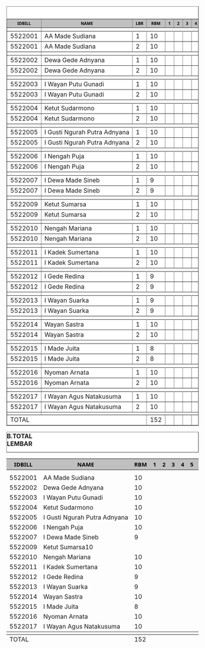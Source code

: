 <HTML>
<HEAD>
<META HTTP-EQUIV="Content-Type" CONTENT="text/html;charset=windows-1252">
<TITLE>MONITOR BILLMAN OKTOBER 2015 - RAYON BANGLI</TITLE>
</HEAD>
<BODY>
<TABLE BORDER=1 BGCOLOR=#ffffff CELLSPACING=0><FONT FACE="Segoe UI" COLOR=#000000><CAPTION><B>A. 1 DAN 2 LEMBAR</B></CAPTION></FONT>

<THEAD>
<TR>
<TH BGCOLOR=#c0c0c0 BORDERCOLOR=#000000 ><FONT style=FONT-SIZE:8pt FACE="Segoe UI" COLOR=#000000>IDBILL</FONT></TH>
<TH BGCOLOR=#c0c0c0 BORDERCOLOR=#000000 ><FONT style=FONT-SIZE:8pt FACE="Segoe UI" COLOR=#000000>NAME</FONT></TH>
<TH BGCOLOR=#c0c0c0 BORDERCOLOR=#000000 ><FONT style=FONT-SIZE:8pt FACE="Segoe UI" COLOR=#000000>LBR</FONT></TH>
<TH BGCOLOR=#c0c0c0 BORDERCOLOR=#000000 ><FONT style=FONT-SIZE:8pt FACE="Segoe UI" COLOR=#000000>RBM</FONT></TH>
<TH BGCOLOR=#c0c0c0 BORDERCOLOR=#000000 ><FONT style=FONT-SIZE:8pt FACE="Segoe UI" COLOR=#000000>1</FONT></TH>
<TH BGCOLOR=#c0c0c0 BORDERCOLOR=#000000 ><FONT style=FONT-SIZE:8pt FACE="Segoe UI" COLOR=#000000>2</FONT></TH>
<TH BGCOLOR=#c0c0c0 BORDERCOLOR=#000000 ><FONT style=FONT-SIZE:8pt FACE="Segoe UI" COLOR=#000000>3</FONT></TH>
<TH BGCOLOR=#c0c0c0 BORDERCOLOR=#000000 ><FONT style=FONT-SIZE:8pt FACE="Segoe UI" COLOR=#000000>4</FONT></TH>
<TH BGCOLOR=#c0c0c0 BORDERCOLOR=#000000 ><FONT style=FONT-SIZE:8pt FACE="Segoe UI" COLOR=#000000>5</FONT></TH>
<TH BGCOLOR=#c0c0c0 BORDERCOLOR=#000000 ><FONT style=FONT-SIZE:8pt FACE="Segoe UI" COLOR=#000000>6</FONT></TH>
<TH BGCOLOR=#c0c0c0 BORDERCOLOR=#000000 ><FONT style=FONT-SIZE:8pt FACE="Segoe UI" COLOR=#000000>7</FONT></TH>
<TH BGCOLOR=#c0c0c0 BORDERCOLOR=#000000 ><FONT style=FONT-SIZE:8pt FACE="Segoe UI" COLOR=#000000>8</FONT></TH>
<TH BGCOLOR=#c0c0c0 BORDERCOLOR=#000000 ><FONT style=FONT-SIZE:8pt FACE="Segoe UI" COLOR=#000000>9</FONT></TH>
<TH BGCOLOR=#c0c0c0 BORDERCOLOR=#000000 ><FONT style=FONT-SIZE:8pt FACE="Segoe UI" COLOR=#000000>10</FONT></TH>
<TH BGCOLOR=#c0c0c0 BORDERCOLOR=#000000 ><FONT style=FONT-SIZE:8pt FACE="Segoe UI" COLOR=#000000>11</FONT></TH>
<TH BGCOLOR=#c0c0c0 BORDERCOLOR=#000000 ><FONT style=FONT-SIZE:8pt FACE="Segoe UI" COLOR=#000000>12</FONT></TH>
<TH BGCOLOR=#c0c0c0 BORDERCOLOR=#000000 ><FONT style=FONT-SIZE:8pt FACE="Segoe UI" COLOR=#000000>13</FONT></TH>
<TH BGCOLOR=#c0c0c0 BORDERCOLOR=#000000 ><FONT style=FONT-SIZE:8pt FACE="Segoe UI" COLOR=#000000>14</FONT></TH>
<TH BGCOLOR=#c0c0c0 BORDERCOLOR=#000000 ><FONT style=FONT-SIZE:8pt FACE="Segoe UI" COLOR=#000000>15</FONT></TH>
<TH BGCOLOR=#c0c0c0 BORDERCOLOR=#000000 ><FONT style=FONT-SIZE:8pt FACE="Segoe UI" COLOR=#000000>16</FONT></TH>
<TH BGCOLOR=#c0c0c0 BORDERCOLOR=#000000 ><FONT style=FONT-SIZE:8pt FACE="Segoe UI" COLOR=#000000>17</FONT></TH>
<TH BGCOLOR=#c0c0c0 BORDERCOLOR=#000000 ><FONT style=FONT-SIZE:8pt FACE="Segoe UI" COLOR=#000000>18</FONT></TH>
<TH BGCOLOR=#c0c0c0 BORDERCOLOR=#000000 ><FONT style=FONT-SIZE:8pt FACE="Segoe UI" COLOR=#000000>19</FONT></TH>
<TH BGCOLOR=#c0c0c0 BORDERCOLOR=#000000 ><FONT style=FONT-SIZE:8pt FACE="Segoe UI" COLOR=#000000>20</FONT></TH>
<TH BGCOLOR=#c0c0c0 BORDERCOLOR=#000000 ><FONT style=FONT-SIZE:8pt FACE="Segoe UI" COLOR=#000000>21</FONT></TH>
<TH BGCOLOR=#c0c0c0 BORDERCOLOR=#000000 ><FONT style=FONT-SIZE:8pt FACE="Segoe UI" COLOR=#000000>22</FONT></TH>
<TH BGCOLOR=#c0c0c0 BORDERCOLOR=#000000 ><FONT style=FONT-SIZE:8pt FACE="Segoe UI" COLOR=#000000>23</FONT></TH>
<TH BGCOLOR=#c0c0c0 BORDERCOLOR=#000000 ><FONT style=FONT-SIZE:8pt FACE="Segoe UI" COLOR=#000000>24</FONT></TH>
<TH BGCOLOR=#c0c0c0 BORDERCOLOR=#000000 ><FONT style=FONT-SIZE:8pt FACE="Segoe UI" COLOR=#000000>25</FONT></TH>
<TH BGCOLOR=#c0c0c0 BORDERCOLOR=#000000 ><FONT style=FONT-SIZE:8pt FACE="Segoe UI" COLOR=#000000>26</FONT></TH>
<TH BGCOLOR=#c0c0c0 BORDERCOLOR=#000000 ><FONT style=FONT-SIZE:8pt FACE="Segoe UI" COLOR=#000000>27</FONT></TH>
<TH BGCOLOR=#c0c0c0 BORDERCOLOR=#000000 ><FONT style=FONT-SIZE:8pt FACE="Segoe UI" COLOR=#000000>28</FONT></TH>
<TH BGCOLOR=#c0c0c0 BORDERCOLOR=#000000 ><FONT style=FONT-SIZE:8pt FACE="Segoe UI" COLOR=#000000>29</FONT></TH>
<TH BGCOLOR=#c0c0c0 BORDERCOLOR=#000000 ><FONT style=FONT-SIZE:8pt FACE="Segoe UI" COLOR=#000000>30</FONT></TH>
<TH BGCOLOR=#c0c0c0 BORDERCOLOR=#000000 ><FONT style=FONT-SIZE:8pt FACE="Segoe UI" COLOR=#000000>31</FONT></TH>

</TR>
</THEAD>
<TBODY>

<!-- Table INI YANG DI GANTI -->
<TH> 
<tr><td>5522001</td><td nowrap>AA Made Sudiana</td><td>1</td><td>10</td><td></td><td></td><td></td><td></td><td></td><td></td><td></td><td></td><td></td><td></td><td></td><td></td><td></td><td></td><td></td><td></td><td></td><td></td><td></td><td></td><td></td><td></td><td></td><td></td><td></td><td></td><td></td><td></td><td></td><td></td><td></td></tr> 
<tr><td>5522001</td><td nowrap>AA Made Sudiana</td><td>2</td><td>10</td><td></td><td></td><td></td><td></td><td></td><td></td><td></td><td></td><td></td><td></td><td></td><td></td><td></td><td></td><td></td><td></td><td></td><td></td><td></td><td></td><td></td><td></td><td></td><td></td><td></td><td></td><td></td><td></td><td></td><td></td><td></td></tr>
</TH><TH>
<tr><td>5522002</td><td nowrap>Dewa Gede Adnyana</td><td>1</td><td>10</td><td></td><td></td><td></td><td></td><td></td><td></td><td></td><td></td><td></td><td></td><td></td><td></td><td></td><td></td><td></td><td></td><td></td><td></td><td></td><td></td><td></td><td></td><td></td><td></td><td></td><td></td><td></td><td></td><td></td><td></td><td></td></tr>
<tr><td>5522002</td><td nowrap>Dewa Gede Adnyana</td><td>2</td><td>10</td><td></td><td></td><td></td><td></td><td></td><td></td><td></td><td></td><td></td><td></td><td></td><td></td><td></td><td></td><td></td><td></td><td></td><td></td><td></td><td></td><td></td><td></td><td></td><td></td><td></td><td></td><td></td><td></td><td></td><td></td><td></td></tr>
</TH><TH>
<tr><td>5522003</td><td nowrap>I Wayan Putu Gunadi</td><td>1</td><td>10</td><td></td><td></td><td></td><td></td><td></td><td></td><td></td><td></td><td></td><td></td><td></td><td></td><td></td><td></td><td></td><td></td><td></td><td></td><td></td><td></td><td></td><td></td><td></td><td></td><td></td><td></td><td></td><td></td><td></td><td></td><td></td></tr>
<tr><td>5522003</td><td nowrap>I Wayan Putu Gunadi</td><td>2</td><td>10</td><td></td><td></td><td></td><td></td><td></td><td></td><td></td><td></td><td></td><td></td><td></td><td></td><td></td><td></td><td></td><td></td><td></td><td></td><td></td><td></td><td></td><td></td><td></td><td></td><td></td><td></td><td></td><td></td><td></td><td></td><td></td></tr>
</TH><TH>
<tr><td>5522004</td><td nowrap>Ketut Sudarmono</td><td>1</td><td>10</td><td></td><td></td><td></td><td></td><td></td><td></td><td></td><td></td><td></td><td></td><td></td><td></td><td></td><td></td><td></td><td></td><td></td><td></td><td></td><td></td><td></td><td></td><td></td><td></td><td></td><td></td><td></td><td></td><td></td><td></td><td></td></tr>
<tr><td>5522004</td><td>Ketut Sudarmono</td><td>2</td><td>10</td><td></td><td></td><td></td><td></td><td></td><td></td><td></td><td></td><td></td><td></td><td></td><td></td><td></td><td></td><td></td><td></td><td></td><td></td><td></td><td></td><td></td><td></td><td></td><td></td><td></td><td></td><td></td><td></td><td></td><td></td><td></td></tr>
</TH><TH>
<tr><td>5522005</td><td nowrap>I Gusti Ngurah Putra Adnyana</td><td>1</td><td>10</td><td></td><td></td><td></td><td></td><td></td><td></td><td></td><td></td><td></td><td></td><td></td><td></td><td></td><td></td><td></td><td></td><td></td><td></td><td></td><td></td><td></td><td></td><td></td><td></td><td></td><td></td><td></td><td></td><td></td><td></td><td></td></tr>
<tr><td>5522005</td><td nowrap>I Gusti Ngurah Putra Adnyana</td><td>2</td><td>10</td><td></td><td></td><td></td><td></td><td></td><td></td><td></td><td></td><td></td><td></td><td></td><td></td><td></td><td></td><td></td><td></td><td></td><td></td><td></td><td></td><td></td><td></td><td></td><td></td><td></td><td></td><td></td><td></td><td></td><td></td><td></td></tr>
</TH><TH>
<tr><td>5522006</td><td nowrap>I Nengah Puja</td><td>1</td><td>10</td><td></td><td></td><td></td><td></td><td></td><td></td><td></td><td></td><td></td><td></td><td></td><td></td><td></td><td></td><td></td><td></td><td></td><td></td><td></td><td></td><td></td><td></td><td></td><td></td><td></td><td></td><td></td><td></td><td></td><td></td><td></td></tr>
<tr><td>5522006</td><td nowrap>I Nengah Puja</td><td>2</td><td>10</td><td></td><td></td><td></td><td></td><td></td><td></td><td></td><td></td><td></td><td></td><td></td><td></td><td></td><td></td><td></td><td></td><td></td><td></td><td></td><td></td><td></td><td></td><td></td><td></td><td></td><td></td><td></td><td></td><td></td><td></td><td></td></tr>
</TH><TH>
<tr><td>5522007</td><td nowrap>I Dewa Made Sineb</td><td>1</td><td>9</td><td></td><td></td><td></td><td></td><td></td><td></td><td></td><td></td><td></td><td></td><td></td><td></td><td></td><td></td><td></td><td></td><td></td><td></td><td></td><td></td><td></td><td></td><td></td><td></td><td></td><td></td><td></td><td></td><td></td><td></td><td></td></tr>
<tr><td>5522007</td><td nowrap>I Dewa Made Sineb</td><td>2</td><td>9</td><td></td><td></td><td></td><td></td><td></td><td></td><td></td><td></td><td></td><td></td><td></td><td></td><td></td><td></td><td></td><td></td><td></td><td></td><td></td><td></td><td></td><td></td><td></td><td></td><td></td><td></td><td></td><td></td><td></td><td></td><td></td></tr>
</TH><TH>
<tr><td>5522009</td><td nowrap>Ketut Sumarsa</td><td>1</td><td>10</td><td></td><td></td><td></td><td></td><td></td><td></td><td></td><td></td><td></td><td></td><td></td><td></td><td></td><td></td><td></td><td></td><td></td><td></td><td></td><td></td><td></td><td></td><td></td><td></td><td></td><td></td><td></td><td></td><td></td><td></td><td></td></tr>
<tr><td>5522009</td><td>Ketut Sumarsa</td><td>2</td><td>10</td><td></td><td></td><td></td><td></td><td></td><td></td><td></td><td></td><td></td><td></td><td></td><td></td><td></td><td></td><td></td><td></td><td></td><td></td><td></td><td></td><td></td><td></td><td></td><td></td><td></td><td></td><td></td><td></td><td></td><td></td><td></td></tr>
</TH><TH>
<tr><td>5522010</td><td nowrap>Nengah Mariana</td><td>1</td><td>10</td><td></td><td></td><td></td><td></td><td></td><td></td><td></td><td></td><td></td><td></td><td></td><td></td><td></td><td></td><td></td><td></td><td></td><td></td><td></td><td></td><td></td><td></td><td></td><td></td><td></td><td></td><td></td><td></td><td></td><td></td><td></td></tr>
<tr><td>5522010</td><td nowrap>Nengah Mariana</td><td>2</td><td>10</td><td></td><td></td><td></td><td></td><td></td><td></td><td></td><td></td><td></td><td></td><td></td><td></td><td></td><td></td><td></td><td></td><td></td><td></td><td></td><td></td><td></td><td></td><td></td><td></td><td></td><td></td><td></td><td></td><td></td><td></td><td></td></tr>
</TH><TH>
<tr><td>5522011</td><td nowrap>I Kadek Sumertana</td><td>1</td><td>10</td><td></td><td></td><td></td><td></td><td></td><td></td><td></td><td></td><td></td><td></td><td></td><td></td><td></td><td></td><td></td><td></td><td></td><td></td><td></td><td></td><td></td><td></td><td></td><td></td><td></td><td></td><td></td><td></td><td></td><td></td><td></td></tr>
<tr><td>5522011</td><td nowrap>I Kadek Sumertana</td><td>2</td><td>10</td><td></td><td></td><td></td><td></td><td></td><td></td><td></td><td></td><td></td><td></td><td></td><td></td><td></td><td></td><td></td><td></td><td></td><td></td><td></td><td></td><td></td><td></td><td></td><td></td><td></td><td></td><td></td><td></td><td></td><td></td><td></td></tr>
</TH><TH>
<tr><td>5522012</td><td nowrap>I Gede Redina</td><td>1</td><td>9</td><td></td><td></td><td></td><td></td><td></td><td></td><td></td><td></td><td></td><td></td><td></td><td></td><td></td><td></td><td></td><td></td><td></td><td></td><td></td><td></td><td></td><td></td><td></td><td></td><td></td><td></td><td></td><td></td><td></td><td></td><td></td></tr>
<tr><td>5522012</td><td nowrap>I Gede Redina</td><td>2</td><td>9</td><td></td><td></td><td></td><td></td><td></td><td></td><td></td><td></td><td></td><td></td><td></td><td></td><td></td><td></td><td></td><td></td><td></td><td></td><td></td><td></td><td></td><td></td><td></td><td></td><td></td><td></td><td></td><td></td><td></td><td></td><td></td></tr>
</TH><TH>
<tr><td>5522013</td><td nowrap>I Wayan Suarka</td><td>1</td><td>9</td><td></td><td></td><td></td><td></td><td></td><td></td><td></td><td></td><td></td><td></td><td></td><td></td><td></td><td></td><td></td><td></td><td></td><td></td><td></td><td></td><td></td><td></td><td></td><td></td><td></td><td></td><td></td><td></td><td></td><td></td><td></td></tr>
<tr><td>5522013</td><td nowrap>I Wayan Suarka</td><td>2</td><td>9</td><td></td><td></td><td></td><td></td><td></td><td></td><td></td><td></td><td></td><td></td><td></td><td></td><td></td><td></td><td></td><td></td><td></td><td></td><td></td><td></td><td></td><td></td><td></td><td></td><td></td><td></td><td></td><td></td><td></td><td></td><td></td></tr>
</TH><TH>
<tr><td>5522014</td><td nowrap>Wayan Sastra</td><td>1</td><td>10</td><td></td><td></td><td></td><td></td><td></td><td></td><td></td><td></td><td></td><td></td><td></td><td></td><td></td><td></td><td></td><td></td><td></td><td></td><td></td><td></td><td></td><td></td><td></td><td></td><td></td><td></td><td></td><td></td><td></td><td></td><td></td></tr>
<tr><td>5522014</td><td nowrap>Wayan Sastra</td><td>2</td><td>10</td><td></td><td></td><td></td><td></td><td></td><td></td><td></td><td></td><td></td><td></td><td></td><td></td><td></td><td></td><td></td><td></td><td></td><td></td><td></td><td></td><td></td><td></td><td></td><td></td><td></td><td></td><td></td><td></td><td></td><td></td><td></td></tr>
</TH><TH>
<tr><td>5522015</td><td nowrap>I Made Juita</td><td>1</td><td>8</td><td></td><td></td><td></td><td></td><td></td><td></td><td></td><td></td><td></td><td></td><td></td><td></td><td></td><td></td><td></td><td></td><td></td><td></td><td></td><td></td><td></td><td></td><td></td><td></td><td></td><td></td><td></td><td></td><td></td><td></td><td></td></tr>
<tr><td>5522015</td><td nowrap>I Made Juita</td><td>2</td><td>8</td><td></td><td></td><td></td><td></td><td></td><td></td><td></td><td></td><td></td><td></td><td></td><td></td><td></td><td></td><td></td><td></td><td></td><td></td><td></td><td></td><td></td><td></td><td></td><td></td><td></td><td></td><td></td><td></td><td></td><td></td><td></td></tr>
</TH><TH>
<tr><td>5522016</td><td nowrap>Nyoman Arnata</td><td>1</td><td>10</td><td></td><td></td><td></td><td></td><td></td><td></td><td></td><td></td><td></td><td></td><td></td><td></td><td></td><td></td><td></td><td></td><td></td><td></td><td></td><td></td><td></td><td></td><td></td><td></td><td></td><td></td><td></td><td></td><td></td><td></td><td></td></tr>
<tr><td>5522016</td><td nowrap>Nyoman Arnata</td><td>2</td><td>10</td><td></td><td></td><td></td><td></td><td></td><td></td><td></td><td></td><td></td><td></td><td></td><td></td><td></td><td></td><td></td><td></td><td></td><td></td><td></td><td></td><td></td><td></td><td></td><td></td><td></td><td></td><td></td><td></td><td></td><td></td><td></td></tr>
</TH><TH>
<tr><td>5522017</td><td nowrap>I Wayan Agus Natakusuma</td><td>1</td><td>10</td><td></td><td></td><td></td><td></td><td></td><td></td><td></td><td></td><td></td><td></td><td></td><td></td><td></td><td></td><td></td><td></td><td></td><td></td><td></td><td></td><td></td><td></td><td></td><td></td><td></td><td></td><td></td><td></td><td></td><td></td><td></td></tr>
<tr><td>5522017</td><td nowrap>I Wayan Agus Natakusuma</td><td>2</td><td>10</td><td></td><td></td><td></td><td></td><td></td><td></td><td></td><td></td><td></td><td></td><td></td><td></td><td></td><td></td><td></td><td></td><td></td><td></td><td></td><td></td><td></td><td></td><td></td><td></td><td></td><td></td><td></td><td></td><td></td><td></td><td></td></tr>
</TH>
<!-- BATAS BAWAH -->
<TFOOT>

<tr>

<td colspan="3">TOTAL</td>
<!-- Table INI YANG DI GANTI -->
<td>152</td>
<td nowrap></td>
<td nowrap></td>
<td nowrap></td>
<td nowrap></td>
<td nowrap></td>
<td nowrap></td>
<td nowrap></td>
<td nowrap></td>
<td nowrap></td>
<td nowrap></td>
<td nowrap></td>
<td nowrap></td>
<td nowrap></td>
<td nowrap></td>
<td nowrap></td>
<td nowrap></td>
<td nowrap></td>
<td nowrap></td>
<td nowrap></td>
<td nowrap></td>
<td nowrap></td>
<td nowrap></td>
<td nowrap></td>
<td nowrap></td>
<td nowrap></td>
<td nowrap></td>
<td nowrap></td>
<td nowrap></td>
<td nowrap></td>
<td nowrap></td>
<td nowrap></td>

</tr>

<!-- BATAS BAWAH -->
</TBODY>
</TFOOT>
<tr><td></td></tr>
</table>

</HEAD>
<BODY>
<TABLE BORDER=1 BGCOLOR=#ffffff CELLSPACING=0><FONT FACE="Segoe UI" COLOR=#000000><CAPTION><B>B.TOTAL LEMBAR </B></CAPTION></FONT>

<table>
<THEAD>
<TR>
<TH BGCOLOR=#c0c0c0 BORDERCOLOR=#000000 ><FONT style=FONT-SIZE:11pt FACE="Segoe UI" COLOR=#000000>IDBILL</FONT></TH>
<TH BGCOLOR=#c0c0c0 BORDERCOLOR=#000000 ><FONT style=FONT-SIZE:11pt FACE="Segoe UI" COLOR=#000000>NAME</FONT></TH>
<TH BGCOLOR=#c0c0c0 BORDERCOLOR=#000000 ><FONT style=FONT-SIZE:11pt FACE="Segoe UI" COLOR=#000000>RBM</FONT></TH>
<TH BGCOLOR=#c0c0c0 BORDERCOLOR=#000000 ><FONT style=FONT-SIZE:11pt FACE="Segoe UI" COLOR=#000000>1</FONT></TH>
<TH BGCOLOR=#c0c0c0 BORDERCOLOR=#000000 ><FONT style=FONT-SIZE:11pt FACE="Segoe UI" COLOR=#000000>2</FONT></TH>
<TH BGCOLOR=#c0c0c0 BORDERCOLOR=#000000 ><FONT style=FONT-SIZE:11pt FACE="Segoe UI" COLOR=#000000>3</FONT></TH>
<TH BGCOLOR=#c0c0c0 BORDERCOLOR=#000000 ><FONT style=FONT-SIZE:11pt FACE="Segoe UI" COLOR=#000000>4</FONT></TH>
<TH BGCOLOR=#c0c0c0 BORDERCOLOR=#000000 ><FONT style=FONT-SIZE:11pt FACE="Segoe UI" COLOR=#000000>5</FONT></TH>
<TH BGCOLOR=#c0c0c0 BORDERCOLOR=#000000 ><FONT style=FONT-SIZE:11pt FACE="Segoe UI" COLOR=#000000>6</FONT></TH>
<TH BGCOLOR=#c0c0c0 BORDERCOLOR=#000000 ><FONT style=FONT-SIZE:11pt FACE="Segoe UI" COLOR=#000000>7</FONT></TH>
<TH BGCOLOR=#c0c0c0 BORDERCOLOR=#000000 ><FONT style=FONT-SIZE:11pt FACE="Segoe UI" COLOR=#000000>8</FONT></TH>
<TH BGCOLOR=#c0c0c0 BORDERCOLOR=#000000 ><FONT style=FONT-SIZE:11pt FACE="Segoe UI" COLOR=#000000>9</FONT></TH>
<TH BGCOLOR=#c0c0c0 BORDERCOLOR=#000000 ><FONT style=FONT-SIZE:11pt FACE="Segoe UI" COLOR=#000000>10</FONT></TH>
<TH BGCOLOR=#c0c0c0 BORDERCOLOR=#000000 ><FONT style=FONT-SIZE:11pt FACE="Segoe UI" COLOR=#000000>11</FONT></TH>
<TH BGCOLOR=#c0c0c0 BORDERCOLOR=#000000 ><FONT style=FONT-SIZE:11pt FACE="Segoe UI" COLOR=#000000>12</FONT></TH>
<TH BGCOLOR=#c0c0c0 BORDERCOLOR=#000000 ><FONT style=FONT-SIZE:11pt FACE="Segoe UI" COLOR=#000000>13</FONT></TH>
<TH BGCOLOR=#c0c0c0 BORDERCOLOR=#000000 ><FONT style=FONT-SIZE:11pt FACE="Segoe UI" COLOR=#000000>14</FONT></TH>
<TH BGCOLOR=#c0c0c0 BORDERCOLOR=#000000 ><FONT style=FONT-SIZE:11pt FACE="Segoe UI" COLOR=#000000>15</FONT></TH>
<TH BGCOLOR=#c0c0c0 BORDERCOLOR=#000000 ><FONT style=FONT-SIZE:11pt FACE="Segoe UI" COLOR=#000000>16</FONT></TH>
<TH BGCOLOR=#c0c0c0 BORDERCOLOR=#000000 ><FONT style=FONT-SIZE:11pt FACE="Segoe UI" COLOR=#000000>17</FONT></TH>
<TH BGCOLOR=#c0c0c0 BORDERCOLOR=#000000 ><FONT style=FONT-SIZE:11pt FACE="Segoe UI" COLOR=#000000>18</FONT></TH>
<TH BGCOLOR=#c0c0c0 BORDERCOLOR=#000000 ><FONT style=FONT-SIZE:11pt FACE="Segoe UI" COLOR=#000000>19</FONT></TH>
<TH BGCOLOR=#c0c0c0 BORDERCOLOR=#000000 ><FONT style=FONT-SIZE:11pt FACE="Segoe UI" COLOR=#000000>20</FONT></TH>
<TH BGCOLOR=#c0c0c0 BORDERCOLOR=#000000 ><FONT style=FONT-SIZE:11pt FACE="Segoe UI" COLOR=#000000>21</FONT></TH>
<TH BGCOLOR=#c0c0c0 BORDERCOLOR=#000000 ><FONT style=FONT-SIZE:11pt FACE="Segoe UI" COLOR=#000000>22</FONT></TH>
<TH BGCOLOR=#c0c0c0 BORDERCOLOR=#000000 ><FONT style=FONT-SIZE:11pt FACE="Segoe UI" COLOR=#000000>23</FONT></TH>
<TH BGCOLOR=#c0c0c0 BORDERCOLOR=#000000 ><FONT style=FONT-SIZE:11pt FACE="Segoe UI" COLOR=#000000>24</FONT></TH>
<TH BGCOLOR=#c0c0c0 BORDERCOLOR=#000000 ><FONT style=FONT-SIZE:11pt FACE="Segoe UI" COLOR=#000000>25</FONT></TH>
<TH BGCOLOR=#c0c0c0 BORDERCOLOR=#000000 ><FONT style=FONT-SIZE:11pt FACE="Segoe UI" COLOR=#000000>26</FONT></TH>
<TH BGCOLOR=#c0c0c0 BORDERCOLOR=#000000 ><FONT style=FONT-SIZE:11pt FACE="Segoe UI" COLOR=#000000>27</FONT></TH>
<TH BGCOLOR=#c0c0c0 BORDERCOLOR=#000000 ><FONT style=FONT-SIZE:11pt FACE="Segoe UI" COLOR=#000000>28</FONT></TH>
<TH BGCOLOR=#c0c0c0 BORDERCOLOR=#000000 ><FONT style=FONT-SIZE:11pt FACE="Segoe UI" COLOR=#000000>29</FONT></TH>
<TH BGCOLOR=#c0c0c0 BORDERCOLOR=#000000 ><FONT style=FONT-SIZE:11pt FACE="Segoe UI" COLOR=#000000>30</FONT></TH>
<TH BGCOLOR=#c0c0c0 BORDERCOLOR=#000000 ><FONT style=FONT-SIZE:11pt FACE="Segoe UI" COLOR=#000000>31</FONT></TH>

</TR>
</THEAD>
<TBODY>

<!-- Table INI YANG DI GANTI -->
<TH> 
<tr><td>5522001</td><td nowrap>AA Made Sudiana</td><td>10</td><td></td><td></td><td></td><td></td><td></td><td></td><td></td><td></td><td></td><td></td><td></td><td></td><td></td><td></td><td></td><td></td><td></td><td></td><td></td><td></td><td></td><td></td><td></td><td></td><td></td><td></td><td></td><td></td><td></td><td></td><td></td></tr>

<tr><td>5522002</td><td nowrap>Dewa Gede Adnyana</td><td>10</td><td></td><td></td><td></td><td></td><td></td><td></td><td></td><td></td><td></td><td></td><td></td><td></td><td></td><td></td><td></td><td></td><td></td><td></td><td></td><td></td><td></td><td></td><td></td><td></td><td></td><td></td><td></td><td></td><td></td><td></td><td></td></tr>

<tr><td>5522003</td><td nowrap>I Wayan Putu Gunadi</td><td>10</td><td></td><td></td><td></td><td></td><td></td><td></td><td></td><td></td><td></td><td></td><td></td><td></td><td></td><td></td><td></td><td></td><td></td><td></td><td></td><td></td><td></td><td></td><td></td><td></td><td></td><td></td><td></td><td></td><td></td><td></td><td></td></tr>

<tr><td>5522004</td><td>Ketut Sudarmono</td><td>10</td><td></td><td></td><td></td><td></td><td></td><td></td><td></td><td></td><td></td><td></td><td></td><td></td><td></td><td></td><td></td><td></td><td></td><td></td><td></td><td></td><td></td><td></td><td></td><td></td><td></td><td></td><td></td><td></td><td></td><td></td><td></td></tr>

<tr><td>5522005</td><td nowrap>I Gusti Ngurah Putra Adnyana</td><td>10</td><td></td><td></td><td></td><td></td><td></td><td></td><td></td><td></td><td></td><td></td><td></td><td></td><td></td><td></td><td></td><td></td><td></td><td></td><td></td><td></td><td></td><td></td><td></td><td></td><td></td><td></td><td></td><td></td><td></td><td></td><td></td></tr>

<tr><td>5522006</td><td nowrap>I Nengah Puja</td><td>10</td><td></td><td></td><td></td><td></td><td></td><td></td><td></td><td></td><td></td><td></td><td></td><td></td><td></td><td></td><td></td><td></td><td></td><td></td><td></td><td></td><td></td><td></td><td></td><td></td><td></td><td></td><td></td><td></td><td></td><td></td><td></td></tr>

<tr><td>5522007</td><td nowrap>I Dewa Made Sineb</td><td>9</td><td></td><td></td><td></td><td></td><td></td><td></td><td></td><td></td><td></td><td></td><td></td><td></td><td></td><td></td><td></td><td></td><td></td><td></td><td></td><td></td><td></td><td></td><td></td><td></td><td></td><td></td><td></td><td></td><td></td><td></td><td></td></tr>

<tr><td>5522009</td><td>Ketut Sumarsa</td<td>10</td><td></td><td></td><td></td><td></td><td></td><td></td><td></td><td></td><td></td><td></td><td></td><td></td><td></td><td></td><td></td><td></td><td></td><td></td><td></td><td></td><td></td><td></td><td></td><td></td><td></td><td></td><td></td><td></td><td></td><td></td><td></td></tr>

<tr><td>5522010</td><td nowrap>Nengah Mariana</td><td>10</td><td></td><td></td><td></td><td></td><td></td><td></td><td></td><td></td><td></td><td></td><td></td><td></td><td></td><td></td><td></td><td></td><td></td><td></td><td></td><td></td><td></td><td></td><td></td><td></td><td></td><td></td><td></td><td></td><td></td><td></td><td></td></tr>

<tr><td>5522011</td><td nowrap>I Kadek Sumertana</td><td>10</td><td></td><td></td><td></td><td></td><td></td><td></td><td></td><td></td><td></td><td></td><td></td><td></td><td></td><td></td><td></td><td></td><td></td><td></td><td></td><td></td><td></td><td></td><td></td><td></td><td></td><td></td><td></td><td></td><td></td><td></td><td></td></tr>

<tr><td>5522012</td><td nowrap>I Gede Redina</td><td>9</td><td></td><td></td><td></td><td></td><td></td><td></td><td></td><td></td><td></td><td></td><td></td><td></td><td></td><td></td><td></td><td></td><td></td><td></td><td></td><td></td><td></td><td></td><td></td><td></td><td></td><td></td><td></td><td></td><td></td><td></td><td></td></tr>

<tr><td>5522013</td><td nowrap>I Wayan Suarka</td><td>9</td><td></td><td></td><td></td><td></td><td></td><td></td><td></td><td></td><td></td><td></td><td></td><td></td><td></td><td></td><td></td><td></td><td></td><td></td><td></td><td></td><td></td><td></td><td></td><td></td><td></td><td></td><td></td><td></td><td></td><td></td><td></td></tr>

<tr><td>5522014</td><td nowrap>Wayan Sastra</td><td>10</td><td></td><td></td><td></td><td></td><td></td><td></td><td></td><td></td><td></td><td></td><td></td><td></td><td></td><td></td><td></td><td></td><td></td><td></td><td></td><td></td><td></td><td></td><td></td><td></td><td></td><td></td><td></td><td></td><td></td><td></td><td></td></tr>

<tr><td>5522015</td><td nowrap>I Made Juita</td><td>8</td><td></td><td></td><td></td><td></td><td></td><td></td><td></td><td></td><td></td><td></td><td></td><td></td><td></td><td></td><td></td><td></td><td></td><td></td><td></td><td></td><td></td><td></td><td></td><td></td><td></td><td></td><td></td><td></td><td></td><td></td><td></td></tr>

<tr><td>5522016</td><td nowrap>Nyoman Arnata</td><td>10</td><td></td><td></td><td></td><td></td><td></td><td></td><td></td><td></td><td></td><td></td><td></td><td></td><td></td><td></td><td></td><td></td><td></td><td></td><td></td><td></td><td></td><td></td><td></td><td></td><td></td><td></td><td></td><td></td><td></td><td></td><td></td></tr>

<tr><td>5522017</td><td nowrap>I Wayan Agus Natakusuma</td><td>10</td><td></td><td></td><td></td><td></td><td></td><td></td><td></td><td></td><td></td><td></td><td></td><td></td><td></td><td></td><td></td><td></td><td></td><td></td><td></td><td></td><td></td><td></td><td></td><td></td><td></td><td></td><td></td><td></td><td></td><td></td><td></td></tr>
</TH>
<!-- BATAS BAWAH -->
<TFOOT>

<tr>

<td colspan="2">TOTAL</td>
<!-- Table INI YANG DI GANTI -->
<td>152</td>
<td nowrap></td>
<td nowrap></td>
<td nowrap></td>
<td nowrap></td>
<td nowrap></td>
<td nowrap></td>
<td nowrap></td>
<td nowrap></td>
<td nowrap></td>
<td nowrap></td>
<td nowrap></td>
<td nowrap></td>
<td nowrap></td>
<td nowrap></td>
<td nowrap></td>
<td nowrap></td>
<td nowrap></td>
<td nowrap></td>
<td nowrap></td>
<td nowrap></td>
<td nowrap></td>
<td nowrap></td>
<td nowrap></td>
<td nowrap></td>
<td nowrap></td>
<td nowrap></td>
<td nowrap></td>
<td nowrap></td>
<td nowrap></td>
<td nowrap></td>
<td nowrap></td>

</tr>

<!-- BATAS BAWAH -->
</TBODY>
</TFOOT>
<tr><td></td></tr>
</table>
</HTML>
